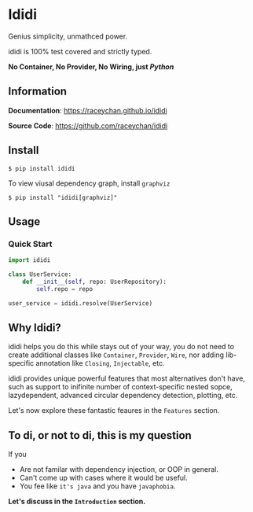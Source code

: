 # Ididi

Genius simplicity, unmathced power.

ididi is 100% test covered and strictly typed.

**No Container, No Provider, No Wiring, just *Python***

## Information

**Documentation**: <a href="https://raceychan.github.io/ididi" target="_blank"> https://raceychan.github.io/ididi </a>

**Source Code**: <a href=" https://github.com/raceychan/ididi" target="_blank">  https://github.com/raceychan/ididi</a>

## Install

<div class="termy">

```console
$ pip install ididi
```


To view viusal dependency graph, install `graphviz`

```console
$ pip install "ididi[graphviz]"
```

</div>

## Usage

### Quick Start

```python
import ididi

class UserService:
    def __init__(self, repo: UserRepository):
        self.repo = repo

user_service = ididi.resolve(UserService) 
```

## Why Ididi?

ididi helps you do this while stays out of your way, you do not need to create additional classes like `Container`, `Provider`, `Wire`, nor adding lib-specific annotation like `Closing`, `Injectable`, etc.

ididi provides unique powerful features that most alternatives don't have, such as support to inifinite number of context-specific nested sopce, lazydependent, advanced circular dependency detection, plotting, etc.

Let's now explore these fantastic feaures in the `Features` section.

## To di, or not to di, this is my question

If you

- Are not familar with dependency injection, or OOP in general.
- Can't come up with cases where it would be useful.
- You fee like `it's java` and you have `javaphobia`.

**Let's discuss in the `Introduction` section.**
